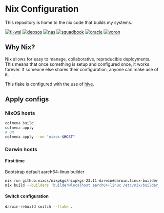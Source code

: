 # Nix Configuration

This repository is home to the nix code that builds my systems.

<!-- Disable octoprint for now -->
<!-- [![octoprint](https://img.shields.io/cirrus/github/truelecter/hive?label=octoprint&logo=nixos&logoColor=white&task=Build%20octoprint)][octoprint] -->

[![tl-wsl](https://img.shields.io/github/actions/workflow/status/truelecter/hive/build-tl-wsl.yaml?event=push&logo=nixos&logoColor=white&label=tl-wsl)][tl-wsl]
[![depsos](https://img.shields.io/github/actions/workflow/status/truelecter/hive/build-depsos.yaml?event=push&logo=nixos&logoColor=white&label=depsos)][depsos]
[![nas](https://img.shields.io/github/actions/workflow/status/truelecter/hive/build-nas.yaml?event=push&logo=nixos&logoColor=white&label=nas)][nas]
[![squadbook](https://img.shields.io/github/actions/workflow/status/truelecter/hive/build-squadbook.yaml?event=push&logo=nixos&logoColor=white&label=squadbook)][squadbook]
[![oracle](https://img.shields.io/circleci/build/github/truelecter/hive/master?logo=nixos&logoColor=white&label=oracle)][oracle]
[![voron](https://img.shields.io/circleci/build/github/truelecter/hive/master?logo=nixos&logoColor=white&label=voron)][voron]

## Why Nix?

Nix allows for easy to manage, collaborative, reproducible deployments. This means that once something is setup and configured once, it works forever. If someone else shares their configuration, anyone can make use of it.

This flake is configured with the use of [hive][hive].

## Apply configs

### NixOS hosts

```bash
colmena build
colmena apply
# OR
colmena apply --on "nixos-$HOST"
```

### Darwin hosts

#### First time

Bootstrap default aarch64-linux builder

```bash
nix run github:nixos/nixpkgs/nixpkgs-23.11-darwin#darwin.linux-builder
nix build --builders 'builder@localhost aarch64-linux /etc/nix/builder_ed25519' github:truelecter/hive#squadbook
```

#### Switch configuration

```bash
darwin-rebuild switch --flake .
```

[hive]: https://github.com/divnix/hive

<!-- [octoprint]: <https://cirrus-ci.com/github/truelecter/infra/> -->
<!-- GitHub Actions -->

[tl-wsl]: https://github.com/truelecter/hive/actions/workflows/build-tl-wsl.yaml
[depsos]: https://github.com/truelecter/hive/actions/workflows/build-depsos.yaml
[nas]: https://github.com/truelecter/hive/actions/workflows/build-nas.yaml
[squadbook]: https://github.com/truelecter/hive/actions/workflows/build-squadbook.yaml

<!-- CirrusCI -->


<!-- CircleCI -->

[voron]: https://app.circleci.com/pipelines/github/truelecter/hive?branch=master
[oracle]: https://app.circleci.com/pipelines/github/truelecter/hive?branch=master
